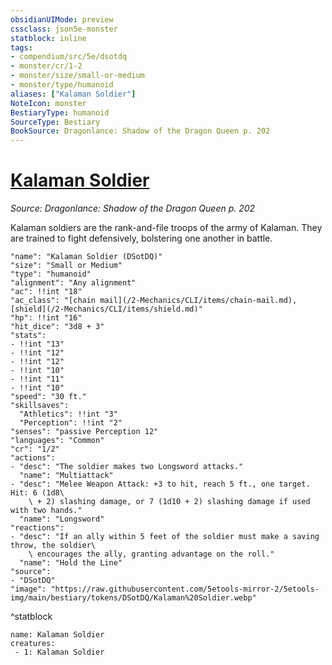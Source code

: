 ```yaml
---
obsidianUIMode: preview
cssclass: json5e-monster
statblock: inline
tags:
- compendium/src/5e/dsotdq
- monster/cr/1-2
- monster/size/small-or-medium
- monster/type/humanoid
aliases: ["Kalaman Soldier"]
NoteIcon: monster
BestiaryType: humanoid
SourceType: Bestiary
BookSource: Dragonlance: Shadow of the Dragon Queen p. 202
---
```

# [Kalaman Soldier](2-Mechanics\CLI\bestiary\humanoid/kalaman-soldier-dsotdq.md)
*Source: Dragonlance: Shadow of the Dragon Queen p. 202*  

Kalaman soldiers are the rank-and-file troops of the army of Kalaman. They are trained to fight defensively, bolstering one another in battle.

```statblock
"name": "Kalaman Soldier (DSotDQ)"
"size": "Small or Medium"
"type": "humanoid"
"alignment": "Any alignment"
"ac": !!int "18"
"ac_class": "[chain mail](/2-Mechanics/CLI/items/chain-mail.md), [shield](/2-Mechanics/CLI/items/shield.md)"
"hp": !!int "16"
"hit_dice": "3d8 + 3"
"stats":
- !!int "13"
- !!int "12"
- !!int "12"
- !!int "10"
- !!int "11"
- !!int "10"
"speed": "30 ft."
"skillsaves":
  "Athletics": !!int "3"
  "Perception": !!int "2"
"senses": "passive Perception 12"
"languages": "Common"
"cr": "1/2"
"actions":
- "desc": "The soldier makes two Longsword attacks."
  "name": "Multiattack"
- "desc": "Melee Weapon Attack: +3 to hit, reach 5 ft., one target. Hit: 6 (1d8\
    \ + 2) slashing damage, or 7 (1d10 + 2) slashing damage if used with two hands."
  "name": "Longsword"
"reactions":
- "desc": "If an ally within 5 feet of the soldier must make a saving throw, the soldier\
    \ encourages the ally, granting advantage on the roll."
  "name": "Hold the Line"
"source":
- "DSotDQ"
"image": "https://raw.githubusercontent.com/5etools-mirror-2/5etools-img/main/bestiary/tokens/DSotDQ/Kalaman%20Soldier.webp"
```
^statblock

```encounter-table
name: Kalaman Soldier
creatures:
 - 1: Kalaman Soldier
```